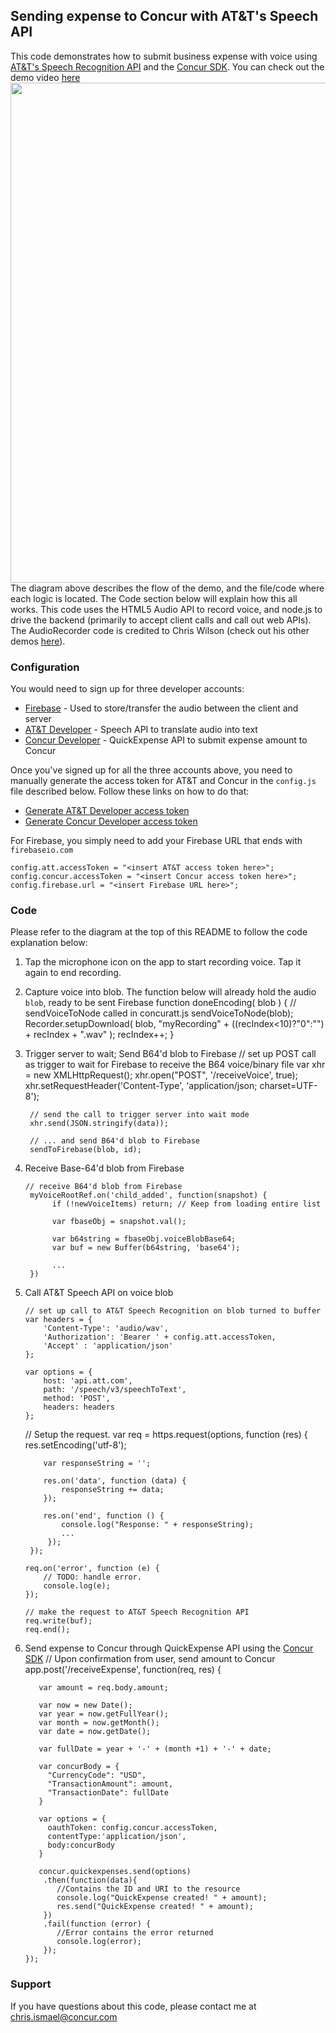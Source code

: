## Sending expense to Concur with AT&T's Speech API
This code demonstrates how to submit business expense with voice using [AT&T's Speech Recognition API](http://developer.att.com/apis/speech) and the [Concur SDK](https://github.com/concur/concur-platform-sdk-js).  You can check out the demo video [here](https://www.youtube.com/watch?v=SR7ZqeG38ZM)
<img src="https://jfqcza.bn1301.livefilestore.com/y2pAadkatL5OnCjt3D6gJvJz_-T2YbRGnxNv7gW-TWIxHufH0-PhJm8MpoTto1beuZLmE01iZ-PNNWz7z3JmQCvFBVkh8m2msnskbuXofQppGc/ConcurATTdiagram.PNG?psid=1" width="800px" />
The diagram above describes the flow of the demo, and the file/code where each logic is located.  The Code section below will explain how this all works. This code uses the HTML5 Audio API to record voice, and node.js to drive the backend (primarily to accept client calls and call out web APIs). The AudioRecorder code is credited to Chris Wilson (check out his other demos [here](http://webaudiodemos.appspot.com/)).

### Configuration
You would need to sign up for three developer accounts:
- [Firebase](https://www.firebase.com/signup/) - Used to store/transfer the audio between the client and server
- [AT&T Developer](https://developer.att.com/developer/flow/apiPlaygroundFlow.do?execution=e1s1) - Speech API to translate audio into text
- [Concur Developer](https://developer.concur.com/register) - QuickExpense API to submit expense amount to Concur

Once you've signed up for all the three accounts above, you need to manually generate the access token for AT&T and Concur in the `config.js` file described below.  Follow these links on how to do that:
- [Generate AT&T Developer access token](http://developer.att.com/apis/speech/docs)
- [Generate Concur Developer access token](https://developer.concur.com/oauth-20/native-flow)

For Firebase, you simply need to add your Firebase URL that ends with `firebaseio.com`

    config.att.accessToken = "<insert AT&T access token here>";
    config.concur.accessToken = "<insert Concur access token here>";
    config.firebase.url = "<insert Firebase URL here>";

### Code
Please refer to the diagram at the top of this README to follow the code explanation below:
1. Tap the microphone icon on the app to start recording voice. Tap it again to end recording.
2. Capture voice into blob.  The function below will already hold the audio `blob`, ready to be sent Firebase
       function doneEncoding( blob ) {
	      // sendVoiceToNode called in concuratt.js
	      sendVoiceToNode(blob);
          Recorder.setupDownload( blob, "myRecording" + ((recIndex<10)?"0":"") + recIndex + ".wav" );
          recIndex++;
        }
3. Trigger server to wait; Send B64'd blob to Firebase
        // set up POST call as trigger to wait for Firebase to receive the B64 voice/binary file
	    var xhr = new XMLHttpRequest();
	    xhr.open("POST", '/receiveVoice', true);
	    xhr.setRequestHeader('Content-Type', 'application/json; charset=UTF-8');

	    // send the call to trigger server into wait mode
	    xhr.send(JSON.stringify(data));

	    // ... and send B64'd blob to Firebase
	    sendToFirebase(blob, id);
4. Receive Base-64'd  blob from Firebase

       // receive B64'd blob from Firebase
        myVoiceRootRef.on('child_added', function(snapshot) {
	         if (!newVoiceItems) return; // Keep from loading entire list

	         var fbaseObj = snapshot.val();

	         var b64string = fbaseObj.voiceBlobBase64;
	         var buf = new Buffer(b64string, 'base64');
	         
	         ...
	    })
	    
5. Call AT&T Speech API on voice blob

	   // set up call to AT&T Speech Recognition on blob turned to buffer
	   var headers = {
		   'Content-Type': 'audio/wav',
		   'Authorization': 'Bearer ' + config.att.accessToken,
		   'Accept' : 'application/json'
	   };

	   var options = {
		   host: 'api.att.com',
		   path: '/speech/v3/speechToText',
		   method: 'POST',
		   headers: headers
       };

 	  // Setup the request.
	   var req = https.request(options, function (res) {
		   res.setEncoding('utf-8');

		   var responseString = '';

		   res.on('data', function (data) {
			   responseString += data;
		   });

		   res.on('end', function () {
			   console.log("Response: " + responseString);
			   ...
		    });
		});
		
	   req.on('error', function (e) {
		   // TODO: handle error.
		   console.log(e);
	   });

	   // make the request to AT&T Speech Recognition API
	   req.write(buf);
	   req.end();		
6. Send expense to Concur through QuickExpense API using the [Concur SDK](https://github.com/concur/concur-platform-sdk-js)
       // Upon confirmation from user, send amount to Concur
       app.post('/receiveExpense', function(req, res) {

	      var amount = req.body.amount;

          var now = new Date();
          var year = now.getFullYear();
	      var month = now.getMonth();
	      var date = now.getDate();

	      var fullDate = year + '-' + (month +1) + '-' + date;

	      var concurBody = {
		    "CurrencyCode": "USD",
		    "TransactionAmount": amount,
		    "TransactionDate": fullDate
	      }

	      var options = {
		    oauthToken: config.concur.accessToken,
		    contentType:'application/json',
		    body:concurBody
	      }

	      concur.quickexpenses.send(options)
	       .then(function(data){
		      //Contains the ID and URI to the resource
		      console.log("QuickExpense created! " + amount);
		      res.send("QuickExpense created! " + amount);
	       })
	       .fail(function (error) {
		      //Error contains the error returned
		      console.log(error);
	       });
       });

### Support
If you have questions about this code, please contact me at chris.ismael@concur.com 
